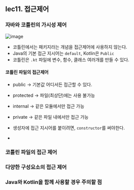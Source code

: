 
## lec11. 접근제어

### 자바와 코틀린의 가시성 제어
![image](https://user-images.githubusercontent.com/47339929/177044501-1ce9d409-8130-40e0-9b99-0bbc6377c2fe.png)

- 코틀린에서는 패키지라는 개념을 접근제어에 사용하지 않는다.
- Java의 기본 접근 지시어는 `default`, Kotlin은 `Public`
- 코틀린은 `.kt` 파일에 변수, 함수, 클래스 여러개를 만들 수 있다.


#### 코틀린 파일의 접근제어
- public -> 기본값 어디서든 접근할 수 있다.
- protected -> 파일(최상단)에는 사용 불가능
- internal -> 같은 모듈에서만 접근 가능
- private -> 같은 파일 내에서만 접근 가능


- 생성자에 접근 지시어를 붙이려면, `constructor`를 써야한다.
-

### 코틀린 파일의 접근 제어
### 다양한 구성요소의 접근 제어
### Java와 Kotlin을 함께 사용할 경우 주의할 점

